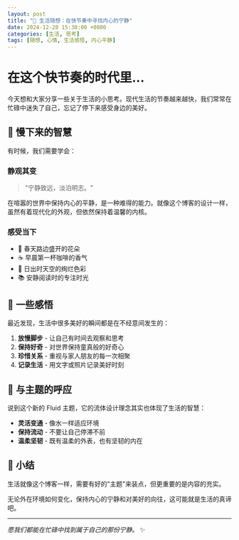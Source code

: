 ```yaml
---
layout: post
title: "🌱 生活随想：在快节奏中寻找内心的宁静"
date: 2024-12-20 15:30:00 +0800
categories: [生活, 思考]
tags: [随想, 心情, 生活感悟, 内心平静]
---
```


# 在这个快节奏的时代里...

今天想和大家分享一些关于生活的小思考。现代生活的节奏越来越快，我们常常在忙碌中迷失了自己，忘记了停下来感受身边的美好。

## 🍃 慢下来的智慧

有时候，我们需要学会：

### 静观其变
> "宁静致远，淡泊明志。"

在喧嚣的世界中保持内心的平静，是一种难得的能力。就像这个博客的设计一样，虽然有着现代化的外观，但依然保持着温馨的内核。

### 感受当下
- 🌸 春天路边盛开的花朵
- ☕ 早晨第一杯咖啡的香气  
- 🌅 日出时天空的绚烂色彩
- 📚 安静阅读时的专注时光

## 💭 一些感悟

最近发现，生活中很多美好的瞬间都是在不经意间发生的：

1. **放慢脚步** - 让自己有时间去观察和思考
2. **保持好奇** - 对世界保持童真般的好奇心
3. **珍惜关系** - 重视与家人朋友的每一次相聚
4. **记录生活** - 用文字或照片记录美好时刻

## 🌊 与主题的呼应

说到这个新的 Fluid 主题，它的流体设计理念其实也体现了生活的智慧：

- **灵活变通** - 像水一样适应环境
- **保持流动** - 不要让自己停滞不前
- **温柔坚韧** - 既有温柔的外表，也有坚韧的内在

## 🎋 小结

生活就像这个博客一样，需要有好的"主题"来装点，但更重要的是内容的充实。

无论外在环境如何变化，保持内心的宁静和对美好的向往，这可能就是生活的真谛吧。

---

*愿我们都能在忙碌中找到属于自己的那份宁静。* ✨ 